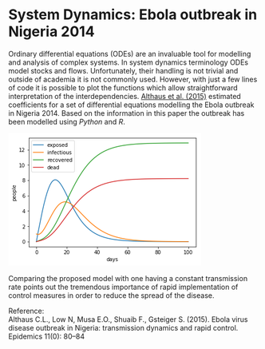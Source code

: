 # System Dynamics: Ebola outbreak in Nigeria 2014

Ordinary differential equations (ODEs) are an invaluable tool for modelling and analysis of complex systems. 
In system dynamics terminology ODEs model stocks and flows. 
Unfortunately, their handling is not trivial and outside of academia it is not commonly used. 
However, with just a few lines of code it is possible to plot the functions which allow straightforward interpretation of the interdependencies.
<a href="http://dx.doi.org/10.1016/j.epidem.2015.03.001">Althaus et al. (2015)</a> estimated coefficients for a set of differential equations modelling the Ebola outbreak in Nigeria 2014. 
Based on the information in this paper the outbreak has been modelled using *Python* and *R*.

![Ebola outbreak in Nigeria 2014](outbreak.png)

Comparing the proposed model with one having a constant transmission rate points out the tremendous importance of rapid implementation of control measures in order to reduce the spread of the disease.

Reference: <br />
Althaus C.L., Low N, Musa E.O., Shuaib F., Gsteiger S. (2015). Ebola virus disease outbreak in Nigeria: transmission dynamics and rapid control. Epidemics 11(0): 80–84
